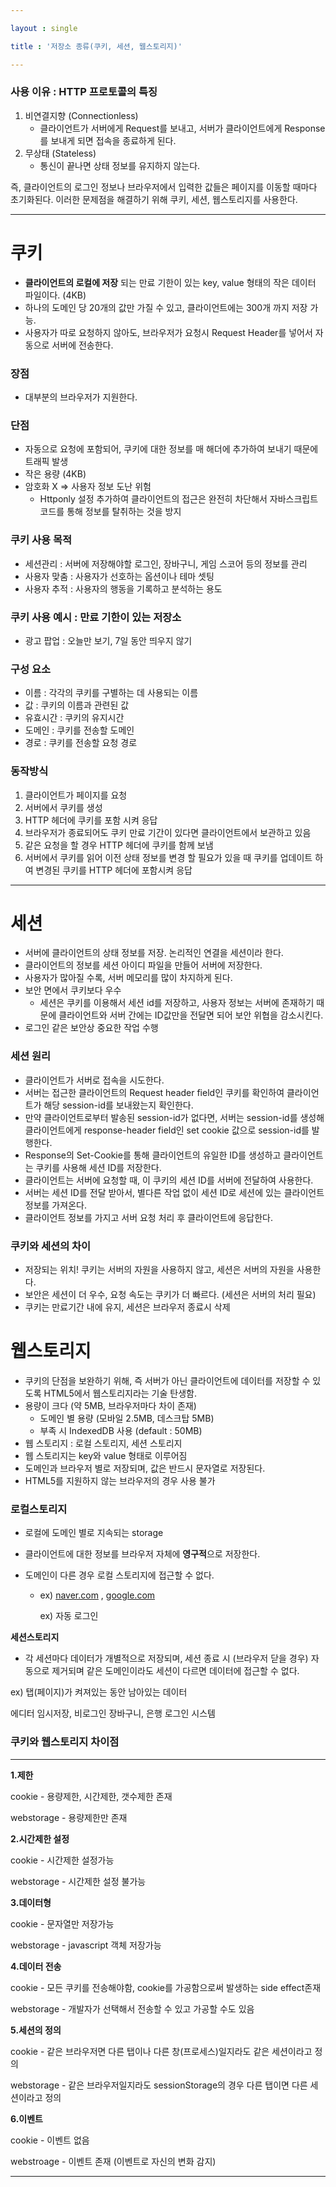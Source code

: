 ```yaml
---

layout : single

title : '저장소 종류(쿠키, 세션, 웹스토리지)'

---
```



### **사용 이유 : HTTP 프로토콜의 특징**

1. 비연결지향 (Connectionless)
   - 클라이언트가 서버에게 Request를 보내고, 서버가 클라이언트에게 Response를 보내게 되면 접속을 종료하게 된다.
2. 무상태 (Stateless)
   - 통신이 끝나면 상태 정보를 유지하지 않는다.

즉, 클라이언트의 로그인 정보나 브라우저에서 입력한 값들은 페이지를 이동할 때마다 초기화된다. 이러한 문제점을 해결하기 위해 쿠키, 세션, 웹스토리지를 사용한다.

------

# **쿠키**

- **클라이언트의 로컬에 저장** 되는 만료 기한이 있는 key, value 형태의 작은 데이터 파일이다. (4KB)
- 하나의 도메인 당 20개의 값만 가질 수 있고, 클라이언트에는 300개 까지 저장 가능.
- 사용자가 따로 요청하지 않아도, 브라우저가 요청시 Request Header를 넣어서 자동으로 서버에 전송한다.

### **장점**

- 대부분의 브라우저가 지원한다.

### **단점**

- 자동으로 요청에 포함되어, 쿠키에 대한 정보를 매 해더에 추가하여 보내기 때문에 트래픽 발생
- 작은 용량 (4KB)
- 암호화 X ⇒ 사용자 정보 도난 위험
  - Httponly 설정 추가하여 클라이언트의 접근은 완전히 차단해서 자바스크립트 코드를 통해 정보를 탈취하는 것을 방지

### **쿠키 사용 목적**

- 세션관리 : 서버에 저장해야할 로그인, 장바구니, 게임 스코어 등의 정보를 관리
- 사용자 맞춤 : 사용자가 선호하는 옵션이나 테마 셋팅
- 사용자 추적 : 사용자의 행동을 기록하고 분석하는 용도

### **쿠키 사용 예시 : 만료 기한이 있는 저장소**

- 광고 팝업 : 오늘만 보기, 7일 동안 띄우지 않기

### **구성 요소**

- 이름 : 각각의 쿠키를 구별하는 데 사용되는 이름
- 값 : 쿠키의 이름과 관련된 값
- 유효시간 : 쿠키의 유지시간
- 도메인 : 쿠키를 전송할 도메인
- 경로 : 쿠키를 전송할 요청 경로

### **동작방식**

1. 클라이언트가 페이지를 요청
2. 서버에서 쿠키를 생성
3. HTTP 헤더에 쿠키를 포함 시켜 응답
4. 브라우저가 종료되어도 쿠키 만료 기간이 있다면 클라이언트에서 보관하고 있음
5. 같은 요청을 할 경우 HTTP 헤더에 쿠키를 함께 보냄
6. 서버에서 쿠키를 읽어 이전 상태 정보를 변경 할 필요가 있을 때 쿠키를 업데이트 하여 변경된 쿠키를 HTTP 헤더에 포함시켜 응답

------

# **세션**

- 서버에 클라이언트의 상태 정보를 저장. 논리적인 연결을 세션이라 한다.
- 클라이언트의 정보를 세션 아이디 파일을 만들어 서버에 저장한다.
- 사용자가 많아질 수록, 서버 메모리를 많이 차지하게 된다.
- 보안 면에서 쿠키보다 우수
  - 세션은 쿠키를 이용해서 세션 id를 저장하고, 사용자 정보는 서버에 존재하기 때문에 클라이언트와 서버 간에는 ID값만을 전달면 되어 보안 위협을 감소시킨다.
- 로그인 같은 보안상 중요한 작업 수행

### **세션 원리**

- 클라이언트가 서버로 접속을 시도한다.
- 서버는 접근한 클라이언트의 Request header field인 쿠키를 확인하여 클라이언트가 해당 session-id를 보내왔는지 확인한다.
- 만약 클라이언트로부터 발송된 session-id가 없다면, 서버는 session-id를 생성해 클라이언트에게 response-header field인 set cookie 값으로 session-id를 발행한다.
- Response의 Set-Cookie를 통해 클라이언트의 유일한 ID를 생성하고 클라이언트는 쿠키를 사용해 세션 ID를 저장한다.
- 클라이언트는 서버에 요청할 때, 이 쿠키의 세션 ID를 서버에 전달하여 사용한다.
- 서버는 세션 ID를 전달 받아서, 별다른 작업 없이 세션 ID로 세션에 있는 클라이언트 정보를 가져온다.
- 클라이언트 정보를 가지고 서버 요청 처리 후 클라이언트에 응답한다.

### **쿠키와 세션의 차이**

- 저장되는 위치! 쿠키는 서버의 자원을 사용하지 않고, 세션은 서버의 자원을 사용한다.
- 보안은 세션이 더 우수, 요청 속도는 쿠키가 더 빠르다. (세션은 서버의 처리 필요)
- 쿠키는 만료기간 내에 유지, 세션은 브라우저 종료시 삭제

# **웹스토리지**

- 쿠키의 단점을 보완하기 위해, 즉 서버가 아닌 클라이언트에 데이터를 저장할 수 있도록 HTML5에서 웹스토리지라는 기술 탄생함.
- 용량이 크다 (약 5MB, 브라우저마다 차이 존재)
  - 도메인 별 용량 (모바일 2.5MB, 데스크탑 5MB)
  - 부족 시 IndexedDB 사용 (default : 50MB)
- 웹 스토리지 : 로컬 스토리지, 세션 스토리지
- 웹 스토리지는 key와 value 형태로 이루어짐
- 도메인과 브라우저 별로 저장되며, 값은 반드시 문자열로 저장된다.
- HTML5를 지원하지 않는 브라우저의 경우 사용 불가

### **로컬스토리지**

- 로컬에 도메인 별로 지속되는 storage

- 클라이언트에 대한 정보를 브라우저 자체에 **영구적**으로 저장한다.

- 도메인이 다른 경우 로컬 스토리지에 접근할 수 없다.

  - ex) [naver.com](http://naver.com/) , [google.com](http://google.com/)

    ex) 자동 로그인

**세션스토리지**

- 각 세션마다 데이터가 개별적으로 저장되며, 세션 종료 시 (브라우저 닫을 경우) 자동으로 제거되며 같은 도메인이라도 세션이 다르면 데이터에 접근할 수 없다.

ex) 탭(페이지)가 켜져있는 동안 남아있는 데이터

에디터 임시저장, 비로그인 장바구니, 은행 로그인 시스템

### 쿠키와 웹스토리지 차이점

------

**1.제한**

cookie - 용량제한, 시간제한, 갯수제한 존재

webstorage - 용량제한만 존재

**2.시간제한 설정**

cookie - 시간제한 설정가능

webstorage - 시간제한 설정 불가능

**3.데이터형**

cookie - 문자열만 저장가능

webstorage - javascript 객체 저장가능

**4.데이터 전송**

cookie - 모든 쿠키를 전송해야함, cookie를 가공함으로써 발생하는 side effect존재

webstorage - 개발자가 선택해서 전송할 수 있고 가공할 수도 있음

**5.세션의 정의**

cookie - 같은 브라우저면 다른 탭이나 다른 창(프로세스)일지라도 같은 세션이라고 정의

webstorage - 같은 브라우저일지라도 sessionStorage의 경우 다른 탭이면 다른 세션이라고 정의

**6.이벤트**

cookie - 이벤트 없음

webstroage - 이벤트 존재 (이벤트로 자신의 변화 감지)

------

